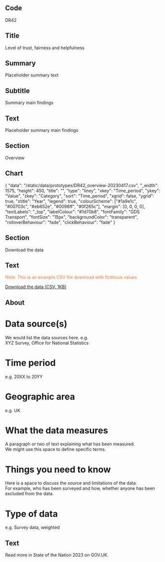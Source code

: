 ## Code
DR42

## Title
Level of trust, fairness and helpfulness

## Summary
Placeholder summary text

## Subtitle
Summary main findings

## Text
Placeholder summary main findings

## Section
Overview

## Chart
{ "data": "/static/data/prototypes/DR42_overview-20230417.csv", "_width": 1575, "height": 450, "title": "", "type": "liney", "xkey": "Time_period", "ykey": "Value", "zkey": "Category", "sort": "Time_period", "xgrid": false, "ygrid": true, "xtitle": "Year", "legend": true, "colourScheme": ["#1a9e1c", "#00703c", "#eb652e", "#0096ff", "#0f265c"], "margin": [0, 0, 0, 0], "textLabels": "_top", "labelColour": "#1d70b8", "fontFamily": "GDS Transport", "fontSize": "15px", "backgroundColor": "transparent", "rolloverBehaviour": "fade", "clickBehaviour": "fade" }

## Section
Download the data

## Text
<p class="govuk-body govuk-!-font-weight-bold govuk-!-margin-bottom-2" style="color: #f47738;">
    Note: This is an example CSV file download with fictitious values
</p>

<p class="govuk-body">
    <a href="#" class="govuk-link">Download the data (CSV, 1KB)</a>
</p>

## About
# Data source(s)
We would list the data sources here. e.g.<br>
XYZ Survey, Office for National Statistics

# Time period
e.g. 20XX to 20YY

# Geographic area
e.g. UK

# What the data measures
A paragraph or two of text explaining what has been measured.<br>
We might use this space to define specific terms.

# Things you need to know
Here is a space to discuss the source and limitations of the data.<br>
For example, who has been surveyed and how, whether anyone has been excluded from the data.

# Type of data
e.g. Survey data, weighted

## Text
Read more in State of the Nation 2023 on GOV.UK.

